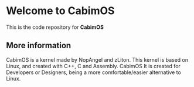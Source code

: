 # Welcome to CabimOS

This is the code repository for <b>CabimOS</b>

## More information

CabimOS is a kernel made by NopAngel and zLiton. This kernel is based on Linux, and created with C++, C and Assembly. CabimOS It is created for Developers or Designers, being a more comfortable/easier alternative to Linux.
